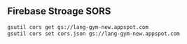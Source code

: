 ## Firebase Stroage SORS
```sh
gsutil cors get gs://lang-gym-new.appspot.com
gsutil cors set cors.json gs://lang-gym-new.appspot.com
```